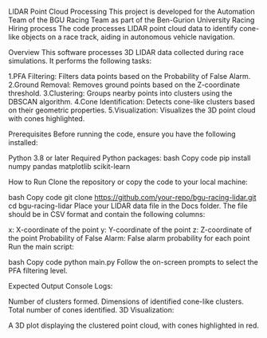 LIDAR Point Cloud Processing
This project is developed for the Automation Team of the BGU Racing Team as part of the Ben-Gurion University Racing Hiring process
The code processes LIDAR point cloud data to identify cone-like objects on a race track, aiding in autonomous vehicle navigation.

Overview
This software processes 3D LIDAR data collected during race simulations. It performs the following tasks:

1.PFA Filtering: Filters data points based on the Probability of False Alarm.
2.Ground Removal: Removes ground points based on the Z-coordinate threshold.
3.Clustering: Groups nearby points into clusters using the DBSCAN algorithm.
4.Cone Identification: Detects cone-like clusters based on their geometric properties.
5.Visualization: Visualizes the 3D point cloud with cones highlighted.


Prerequisites
Before running the code, ensure you have the following installed:

Python 3.8 or later	
 Required Python packages:
 bash
 Copy code
  pip install numpy pandas matplotlib scikit-learn


How to Run
Clone the repository or copy the code to your local machine:

 bash
 Copy code
 git clone https://github.com/your-repo/bgu-racing-lidar.git
 cd bgu-racing-lidar
 Place your LIDAR data file in the Docs folder. The file should be in CSV format and contain the following columns:

x: X-coordinate of the point
y: Y-coordinate of the point
z: Z-coordinate of the point
Probability of False Alarm: False alarm probability for each point
Run the main script:

 bash
 Copy code
 python main.py
 Follow the on-screen prompts to select the PFA filtering level.


Expected Output
Console Logs:

Number of clusters formed.
Dimensions of identified cone-like clusters.
Total number of cones identified.
3D Visualization:

A 3D plot displaying the clustered point cloud, with cones highlighted in red.